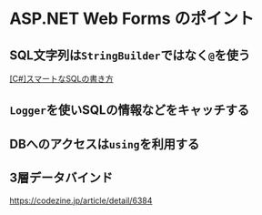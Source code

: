 # ASP.NET Web Forms のポイント

## SQL文字列は`StringBuilder`ではなく`@`を使う
[[C#]スマートなSQLの書き方](https://qiita.com/mounntainn/items/b72c7b10476101492ca7)

## `Logger`を使いSQLの情報などをキャッチする

## DBへのアクセスは`using`を利用する

## 3層データバインド
https://codezine.jp/article/detail/6384
